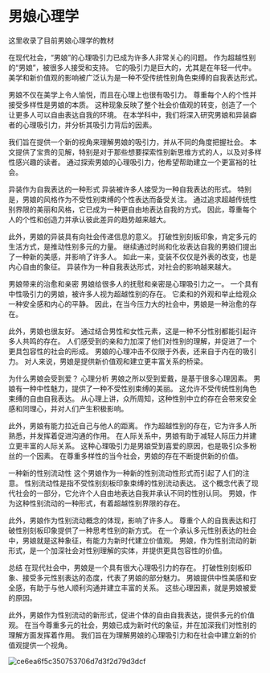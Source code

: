 # 男娘心理学
这里收录了目前男娘心理学的教材

在现代社会，“男娘”的心理吸引力已成为许多人非常关心的问题。 作为超越性别的“男娘”，被很多人接受和支持。 它的吸引力是巨大的，尤其是在年轻一代中。 美学和新价值观的影响被广泛认为是一种不受传统性别角色束缚的自我表达形式。

男娘不仅在美学上令人愉悦，而且在心理上也很有吸引力。 尊重每个人的个性并接受多样性是男娘的本质。 这种现象反映了整个社会价值观的转变，创造了一个让更多人可以自由表达自我的环境。 在本学科中，我们将深入研究男娘和异装癖者的心理吸引力，并分析其吸引力背后的因素。

我们旨在提供一个新的视角来理解男娘的吸引力，并从不同的角度把握社会。 本文提供了宝贵的见解，特别是对于那些想要探索性别新思维方式的人，以及对多样性感兴趣的读者。 通过探索男娘的心理吸引力，他希望帮助建立一个更富裕的社会。

异装作为自我表达的一种形式
异装被许多人接受为一种自我表达的形式。 特别是，男娘的风格作为不受性别束缚的个性表达而备受关注。 通过追求超越传统性别界限的美丽和风格，它已成为一种更自由地表达自我的方式。 因此，尊重每个人的个性和创造力并承认彼此差异的趋势越来越大。

此外，男娘的异装具有向社会传递信息的意义。 打破性别刻板印象，肯定多元的生活方式，是推动性别多元的力量。 继续通过时尚和化妆表达自我的男娘们提出了一种新的美感，并影响了许多人。 如此一来，变装不仅仅是外表的改变，也是内心自由的象征。 异装作为一种自我表达形式，对社会的影响越来越大。

 

男娘带来的治愈和亲密
男娘给很多人的抚慰和亲密是心理吸引力之一。 一个具有中性吸引力的男娘，被许多人视为超越性别的存在。 它柔和的外观和举止给观众一种安全感和内心的平静。 因此，在当今压力大的社会中，男娘是一种治愈的存在。

此外，男娘也很友好。 通过结合男性和女性元素，这是一种不分性别都能引起许多人共鸣的存在。 人们感受到的亲和力加深了他们对性别的理解，并促进了一个更具包容性的社会的形成。 男娘的心理冲击不仅限于外表，还来自于内在的吸引力。 对人来说，男娘是提供新价值观和建立更丰富关系的桥梁。


为什么男娘会受到爱？ 心理分析
男娘之所以受到爱戴，是基于很多心理因素。 男娘有一种中性魅力，提供了一种不受性别束缚的美丽。 这允许不受传统性别角色束缚的自由自我表达。 从心理上讲，众所周知，这种性别中立的存在会带来安全感和同理心，并对人们产生积极影响。

此外，男娘有能力拉近自己与他人的距离。 作为超越性别的存在，它为许多人所熟悉，并发挥着促进沟通的作用。 在人际关系中，男娘有助于减轻人际压力并建立更丰富的人际关系。 这种心理吸引力是男娘受到喜爱的原因，也是吸引众多粉丝的一个因素。 在尊重多样性的当今社会，男娘的存在不断提供新的价值。

 

一种新的性别流动性
这个男娘作为一种新的性别流动性形式而引起了人们的注意。 性别流动性是指不受性别刻板印象束缚的性别流动表达。 这个概念代表了现代社会的一部分，它允许个人自由地表达自我并承认不同的性别认同。 男娘，作为这种性别流动的一种形式，有着超越性别界限的存在。

此外，男娘作为性别流动概念的体现，影响了许多人。 尊重个人的自我表达和打破性别刻板印象提供了一种思考性别的新方式。 在一个承认多元性别表达的社会中，男娘就是这种象征，有能力为新时代建立价值观。 男娘，作为性别流动的新形式，是一个加深社会对性别理解的实体，并提供更具包容性的价值。

 

总结
在现代社会中，男娘是一个具有很大心理吸引力的存在。 打破性别刻板印象、接受多元性别表达的态度，代表了男娘的部分魅力。 男娘提供中性美感和安全感，有助于与他人顺利沟通并建立丰富的关系。 这些心理因素，就是男娘被爱的原因。

此外，男娘作为性别流动的新形式，促进个体的自由自我表达，提供多元的价值观。 在当今尊重多元的社会，男娘已成为新时代的象征，并在加深我们对性别的理解方面发挥着作用。 我们旨在为理解男娘的心理吸引力和在社会中建立新的价值观提供一个视角。

![ce6ea6f5c350753706d7d3f2d79d3dcf](https://github.com/user-attachments/assets/92a69fe4-060c-4d55-8b3d-7ddc30417566)

